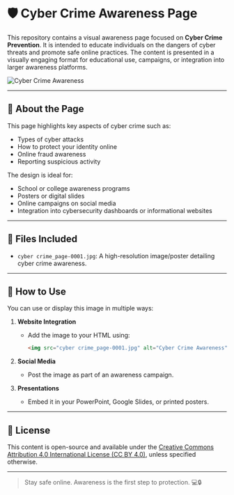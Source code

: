 # 🛡️ Cyber Crime Awareness Page

This repository contains a visual awareness page focused on **Cyber Crime Prevention**. It is intended to educate individuals on the dangers of cyber threats and promote safe online practices. The content is presented in a visually engaging format for educational use, campaigns, or integration into larger awareness platforms.

![Cyber Crime Awareness](cyber%20crime_page-0001.jpg)

---

## 📌 About the Page

This page highlights key aspects of cyber crime such as:
- Types of cyber attacks
- How to protect your identity online
- Online fraud awareness
- Reporting suspicious activity

The design is ideal for:
- School or college awareness programs
- Posters or digital slides
- Online campaigns on social media
- Integration into cybersecurity dashboards or informational websites

---

## 📁 Files Included

- `cyber crime_page-0001.jpg`: A high-resolution image/poster detailing cyber crime awareness.

---

## 🚀 How to Use

You can use or display this image in multiple ways:

1. **Website Integration**
   - Add the image to your HTML using:
     ```html
     <img src="cyber crime_page-0001.jpg" alt="Cyber Crime Awareness">
     ```

2. **Social Media**
   - Post the image as part of an awareness campaign.

3. **Presentations**
   - Embed it in your PowerPoint, Google Slides, or printed posters.

---


## 📝 License

This content is open-source and available under the [Creative Commons Attribution 4.0 International License (CC BY 4.0)](https://creativecommons.org/licenses/by/4.0/), unless specified otherwise.

---

> Stay safe online. Awareness is the first step to protection. 💻🔒

